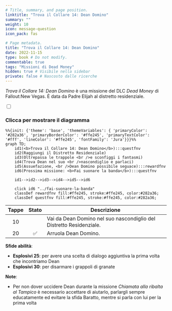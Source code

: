 ```yaml
---
# Title, summary, and page position.
linktitle: "Trova il Collare 14: Dean Domino"
summary: ""
weight: 10
icon: message-question
icon_pack: fas

# Page metadata.
title: "Trova il Collare 14: Dean Domino"
date: 2022-11-15
type: book # Do not modify.
commentable: true
tags: "Missioni di Dead Money"
hidden: true # Visibile nella sidebar
private: false # Nascosto dalle ricerche
---
```


<div class="fnv">


*Trova il Collare 14: Dean Domino* è una missione del DLC *Dead Money* di Fallout:New Vegas. È data da Padre Elijah al distretto residenziale.


<section class="chart-collapse">
<input type="checkbox" name="collapse2" id="handle2">
<h3 class="handle">
<label for="handle2">Clicca per mostrare il diagramma</label>
</h3>
<div class="content">

```mermaid
%%{init: {'theme': 'base', 'themeVariables': { 'primaryColor': '#282a36', 'primaryBorderColor': '#ffe245', 'primaryTextColor': '#fff', 'lineColor': '#ffe245', 'fontFamily': 'Jura'}}}%%
graph TD;
    id1(<b>Trova il Collare 14: Dean Domino</b>):::questfnv
    id2(Raggiungi il Distretto Residenziale)
    id3(Oltrepassa le trappole <br />e sconfiggi i fantasmi)
    id4(Trova Dean nel suo <br />nascondiglio e parlaci)
    id5(Assuefazione, <br />Dean Domino possibile seguace):::rewardfnv
    id6(Prossima missione: <b>Fai suonare la banda</b>):::questfnv
    
    id1-->id2-->id3-->id4-->id5-->id6
    
    click id6 "../fai-suonare-la-banda"
    classDef rewardfnv fill:#ffe245, stroke:#ffe245, color:#282a36;
    classDef questfnv fill:#ffe245, stroke:#ffe245, color:#282a36;
```

</div>
</section>

| Tappe |       Stato        | Descrizione |
|:-----:|:------------------:| ----------- |
|                           10                          |            | Vai da Dean Domino nel suo nascondiglio del Distretto Residenziale.                                                                                                         |
|                           20                          | :white_check_mark: | Arruola Dean Domino.                                                                                                                                                        |



**Sfide abilità**:
- **Esplosivi 25**: per avere una scelta di dialogo aggiuntiva la prima volta che incontriamo Dean
- **Esplosivi 30**: per disarmare i grappoli di granate



**Note**:
- Per non dover uccidere Dean durante la missione *Chiamata alla ribalta al Tampico* è necessario accettare di aiutarlo, parlargli sempre educatamente ed evitare la sfida Baratto, mentre si parla con lui per la prima volta


</div>


